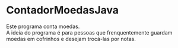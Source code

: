 # ContadorMoedasJava
Este programa conta moedas.
<br>
A ideia do programa é para pessoas que frenquentemente guardam moedas em cofrinhos e desejam trocá-las por notas.

